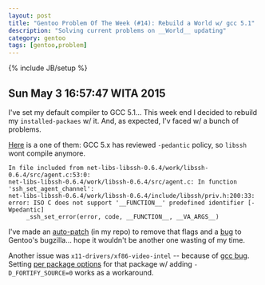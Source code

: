 ```yaml
---
layout: post
title: "Gentoo Problem Of The Week (#14): Rebuild a World w/ gcc 5.1"
description: "Solving current problems on __World__ updating"
category: gentoo
tags: [gentoo,problem]
---
```

{% include JB/setup %}

Sun May  3 16:57:47 WITA 2015
-----------------------------

I've set my default compiler to GCC 5.1… This week end I decided to rebuild my `installed-packaes` w/ it.
And, as expected, I'v faced w/ a bunch of problems.

[Here](1) is a one of them:
GCC 5.x has reviewed `-pedantic` policy, so `libssh` wont compile anymore.

    In file included from net-libs-libssh-0.6.4/work/libssh-0.6.4/src/agent.c:53:0:
    net-libs-libssh-0.6.4/work/libssh-0.6.4/src/agent.c: In function 'ssh_set_agent_channel':
    net-libs-libssh-0.6.4/work/libssh-0.6.4/include/libssh/priv.h:200:33: error: ISO C does not support '__FUNCTION__' predefined identifier [-Wpedantic]
         _ssh_set_error(error, code, __FUNCTION__, __VA_ARGS__)

I've made an [auto-patch](2) (in my repo) to remove that flags and a [bug](3) to Gentoo's bugzilla… hope it wouldn't be
another one wasting of my time.

Another issue was `x11-drivers/xf86-video-intel` -- because of [gcc bug](4). Setting [per package options](5) for that package
w/ adding `-D_FORTIFY_SOURCE=0` works as a workaround.

[1]: http://lists.freebsd.org/pipermail/freebsd-ports-bugs/2015-February/302737.html
[2]: https://github.com/zaufi/paludis-autopatches/blob/master/ebuild_unpack_post/net-libs/libssh-0.6.4/libssh-0.6.4-gcc-5.x-dont-use-padantic.patch
[3]: https://bugs.gentoo.org/show_bug.cgi?id=548468
[4]: https://gcc.gnu.org/bugzilla/show_bug.cgi?id=65873
[5]: https://github.com/zaufi/paludis-config/blob/hardware/notebook/MSI-GP60-2PE-Leopard/env.conf.d/no_FORTIFY_SOURCE.conf
